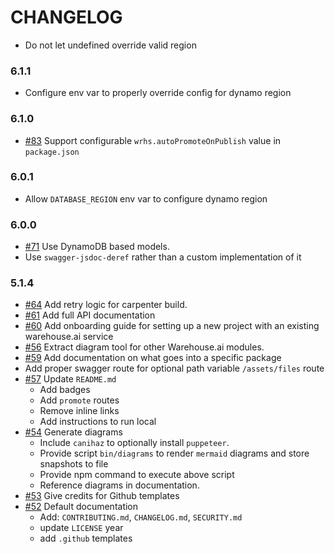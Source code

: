 # CHANGELOG

- Do not let undefined override valid region

### 6.1.1

- Configure env var to properly override config for dynamo region

### 6.1.0

- [#83] Support configurable `wrhs.autoPromoteOnPublish` value in `package.json`

### 6.0.1

- Allow `DATABASE_REGION` env var to configure dynamo region

### 6.0.0

- [#71] Use DynamoDB based models.
- Use `swagger-jsdoc-deref` rather than a custom implementation of it

### 5.1.4

- [#64] Add retry logic for carpenter build.
- [#61] Add full API documentation
- [#60] Add onboarding guide for setting up a new project with an existing warehouse.ai service
- [#56] Extract diagram tool for other Warehouse.ai modules.
- [#59] Add documentation on what goes into a specific package
- Add proper swagger route for optional path variable `/assets/files` route
- [#57] Update `README.md`
  - Add badges
  - Add `promote` routes
  - Remove inline links
  - Add instructions to run local
- [#54] Generate diagrams
  - Include `canihaz` to optionally install `puppeteer`.
  - Provide script `bin/diagrams` to render `mermaid` diagrams and store snapshots to file
  - Provide npm command to execute above script
  - Reference diagrams in documentation.
- [#53] Give credits for Github templates
- [#52] Default documentation
  - Add: `CONTRIBUTING.md`, `CHANGELOG.md`, `SECURITY.md`
  - update `LICENSE` year
  - add `.github` templates

[#52]: https://github.com/godaddy/warehouse.ai/pull/52
[#53]: https://github.com/godaddy/warehouse.ai/pull/53
[#54]: https://github.com/godaddy/warehouse.ai/pull/54
[#56]: https://github.com/godaddy/warehouse.ai/pull/56
[#57]: https://github.com/godaddy/warehouse.ai/pull/57
[#59]: https://github.com/godaddy/warehouse.ai/pull/59
[#60]: https://github.com/godaddy/warehouse.ai/pull/60
[#61]: https://github.com/godaddy/warehouse.ai/pull/61
[#64]: https://github.com/godaddy/warehouse.ai/pull/64
[#71]: https://github.com/godaddy/warehouse.ai/pull/71
[#83]: https://github.com/godaddy/warehouse.ai/pull/83
